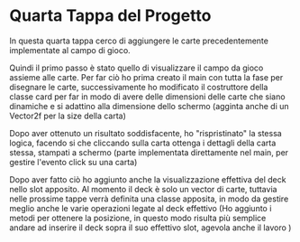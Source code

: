 # Quarta Tappa del Progetto

In questa quarta tappa cerco di aggiungere le carte precedentemente implementate al campo di gioco.

Quindi il primo passo è stato quello di visualizzare il campo da gioco assieme alle carte. 
Per far ciò ho prima creato il main con tutta la fase per disegnare le carte, successivamente ho modificato il costruttore della classe card per far in modo di avere delle dimensioni delle carte che siano dinamiche e si adattino alla dimensione dello schermo (agginta anche di un Vector2f per la size della carta)

Dopo aver ottenuto un risultato soddisfacente, ho "rispristinato" la stessa logica, facendo si che cliccando sulla carta ottenga i dettagli della carta stessa, stampati a schermo (parte implementata direttamente nel main, per gestire l'evento click su una carta)

Dopo aver fatto ciò ho aggiunto anche la visualizzazione effettiva del deck nello slot apposito. Al momento il deck è solo un vector di carte, tuttavia nelle prossime tappe verrà definita una classe apposita, in modo da gestire meglio anche le varie operazioni legate al deck effettivo (Ho aggiunto i metodi per ottenere la posizione, in questo modo risulta più semplice andare ad inserire il deck sopra il suo effettivo slot, agevola anche il lavoro )